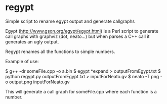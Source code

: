 # regypt

Simple script to rename egypt output and generate callgraphs

Egypt (http://www.gson.org/egypt/egypt.html) is a Perl script to generate call graphs with graphviz (dot, neato...) but when parses a C++ call it generates an ugly output. 

Regypt renames all the functions to simple numbers.

Example of use: 


$ g++ -dr someFile.cpp -o a.bin $ egypt *expand > outputFromEgypt.txt $ python regypt.py outputFromEgypt.txt > inputForNeato.gv $ neato -T png -o output.png inputForNeato.gv

This will generate a call graph for someFile.cpp where each function is a number.

